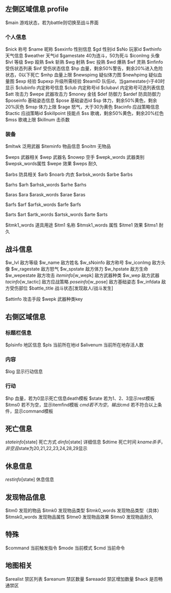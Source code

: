 ## 左侧区域信息 profile
$main     游戏状态，若为battle则切换至战斗界面
### 个人信息
$nick       称号
$name       昵称
$sexinfo    性别信息
$gd         性别id
$sNo        玩家id
$wthinfo    天气信息
$weather    天气id
$gamestate  40为连斗，50为死斗
$iconImg    头像
$lvl        等级
$wp         殴熟
$wk         斩熟
$wg         射熟
$wc         投熟
$wd         爆熟
$wf         灵熟
$infinfo    受伤状态列表
$inf        受伤状态信息
$hp         血量，剩余50%警告，剩余20%进入危险状态，0以下死亡
$mhp        血量上限
$newspimg   疑似体力图
$newhpimg   疑似血量图
$exp        经验
$upexp      升级所需经验
$teamID     队伍id，当gamestate小于40时显示
$clubinfo   内定称号信息
$club       内定称号id
$clubavl    内定称号可选列表信息
$att        攻击力
$wepe       武器攻击力
$money      金钱
$def        防御力
$ardef      防具防御力
$poseinfo   基础姿态信息
$pose       基础姿态id
$sp         体力，剩余50%黄色，剩余20%灰色
$msp        体力上限
$rage       怒气，大于30为黄色
$tacinfo    应战策略信息
$tactic     应战策略id
$skillpoint 技能点
$ss         歌魂，剩余50%黄色，剩余20%红色
$mss        歌魂上限
$killnum    击杀数
### 装备
$mltwk      泛用武器
$iteminfo   物品信息
$noitm      无物品

$weps       武器相关
$wep        武器名
$nowep      空手
$wepk_words 武器类别
$wepsk_words属性
$wepe       效果
$weps       耐久

$arbs       防具相关
$arb
$noarb      内衣
$arbsk_words
$arbe
$arbs

$arhs
$arh
$arhsk_words
$arhe
$arhs

$aras
$ara
$arask_words
$arae
$aras

$arfs
$arf
$arfsk_words
$arfe
$arfs

$arts
$art
$artk_words
$artsk_words
$arte
$arts

$itmk1_words  道具用途
$itm1         名称
$itmsk1_words 属性
$itme1        效果
$itms1        耐久

## 战斗信息
$w_lvl        敌方等级
$w_name       敌方姓名
$w_sNoinfo    敌方称号
$w_iconImg    敌方头像
$w_ragestate  敌方怒气
$w_spstate    敌方体力
$w_hpstate    敌方生命
$w_wepestate  敌方攻击
$iteminfo[$w_wepk]  敌方武器种类
$w_wep        敌方武器
$tacinfo[$w_tactic] 敌方应战策略
$poseinfo[$w_pose]  敌方基础姿态
$w_infdata    敌方受伤部位
$battle_title 战斗状态[发现敌人/战斗发生]

$attinfo      攻击手段
$wepk         武器种类key

## 右侧区域信息
### 标题栏信息
$plsinfo  地区信息
$pls      当前所在地id
$alivenum 当前所在地存活人数
### 内容
$log      显示行动信息
### 行动
$hp       血量，若为0显示死亡信息death模板
$state    若为1、2、3显示rest模板
$itms0    若不为空，显示itemfind模板
$cmd      若不为空，输出$cmd
          若不符合以上条件，显示command模板

## 死亡信息
$stateinfo[$state]  死亡方式
$dinfo[$state]      详细信息
$dtime              死亡时间
$kname              杀手，非空且$state为20,21,22,23,24,28,29显示

## 休息信息
$restinfo[$state]   休息信息

## 发现物品信息
$itm0         发现的物品
$itmk0        发现物品类型
$itmk0_words  发现物品类型（具体）
$itmsk0_words 发现物品属性
$itme0        发现物品效果
$itms0        发现物品耐久

## 特殊
$command  当前触发指令
$mode     当前模式
$cmd      当前命令

## 地图相关
$arealist    禁区列表
$areanum     禁区数量
$areaadd     禁区增加数量
$hack        是否畅通禁区